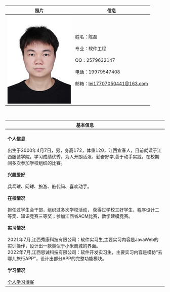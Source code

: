 | <center>照片     | <center>信息    |
| :-------------: | :------------- |
| ![图片](./zhaopian5.jpg)      | 姓名：陈磊  <br><br> 专业：软件工程<br><br> QQ：2579632147<br><br> 电话：19979547408<br><br> 邮箱：<lei17707050441@163.com>       |  

<br>

| <center>基本信息    |
| :------------- |
| <br>**个人信息**<br><br>出生于2000年4月7日，男，身高172，体重120，江西宜春人，目前就读于江西服装学院，学习成绩优秀，为人开朗活泼、勤奋好学,善于动手实践，在校期间多次参加学校组织的比赛。<br><br>**兴趣爱好**<br><br>兵乓球、网球、旅游、敲代码、喜欢动手。<br><br>**在校情况**<br><br>担任过学生会干部，组织过多次学校活动， 获得过学校三好学生、程序设计二等奖、知识竞赛三等奖；参加江西省ACM比赛，数学建模竞赛。<br><br>**实习情况**<br><br>2021年7月,江西秀康科技有限公司：软件实习生,主要实习内容是JavaWeb的实训操作，设计出一款类似于小米商城的界面。<br>2022年7月,江西思诚科技有限公司：软件开发实习生，主要实习内容是模仿“去哪儿旅行APP”，设计出部分APP的完整功能模块。<br><br>**学习情况**<br><br>[个人学习博客](https://blog.csdn.net/chenlei456)|
